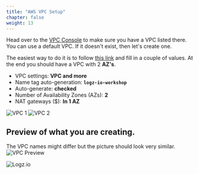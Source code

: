 ```yaml
---
title: "AWS VPC Setup"
chapter: false
weight: 13
---
```


Head over to the [VPC Console](https://eu-central-1.console.aws.amazon.com/vpc/home?region=eu-central-1#vpcs:) to make sure you have a VPC listed there. You can use a default VPC. If it doesn't exist, then let's create one.

The easiest way to do it is to follow 
[this link](https://eu-central-1.console.aws.amazon.com/vpc/home?region=eu-central-1#CreateVpc:createMode=vpcWithResources)
and fill in a couple of values. At the end you should have a VPC with 2 **AZ's**.

- VPC settings: **VPC and more**
- Name tag auto-generation: **`logz-io-workshop`**
- Auto-generate: **checked**
- Number of Availability Zones (AZs): **2**
- NAT gateways ($): **In 1 AZ**

![VPC 1](/images/prerequisites/aws-vpc-1.png)
![VPC 2](/images/prerequisites/aws-vpc-2.png)

## Preview of what you are creating.

The VPC names might differ but the picture should look very similar.
![VPC Preview](/images/prerequisites/aws-vpc-preview.png)

![Logz.io](/images/logz-io-badge.png)
